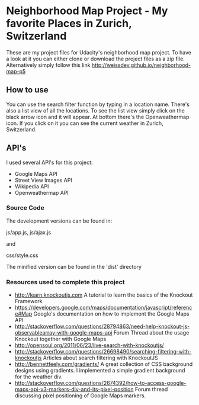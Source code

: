 # Neighborhood Map Project - My favorite Places in Zurich, Switzerland

These are my project files for Udacity's neighborhood map project. To have a look at it you can either clone or download the project files as a zip file. Alternatively simply follow this link http://weissdev.github.io/neighborhood-map-p5


## How to use

You can use the search filter function by typing in a location name. There's also a list view of all the locations. To see the list view simply click on the black arrow icon and it will appear. At bottom there's the Openweathermap icon. If you click on it you can see the current weather in Zurich, Switzerland.

## API's

I used several API's for this project:
* Google Maps API
* Street View Images API
* Wikipedia API
* Openweathermap API

### Source Code

The development versions can be found in:

js/app.js, js/ajax.js

and

css/style.css

The minified version can be found in the 'dist' directory

### Resources used to complete this project

* http://learn.knockoutjs.com A tutorial to learn the basics of the Knockout Framework
* https://developers.google.com/maps/documentation/javascript/reference#Map Google's documentation on how to implement the Google Maps API
* http://stackoverflow.com/questions/28794863/need-help-knockout-js-observablearray-with-google-maps-api Forum Thread about the usage Knockout together with Google Maps
* http://opensoul.org/2011/06/23/live-search-with-knockoutjs/
* http://stackoverflow.com/questions/26698490/searching-filtering-with-knockoutjs Articles about search filtering with KnockoutJS
* http://bennettfeely.com/gradients/ A great collection of CSS background designs using gradients. I implemented a simple gradient background for the weather div.
* http://stackoverflow.com/questions/2674392/how-to-access-google-maps-api-v3-markers-div-and-its-pixel-position Forum thread discussing pixel positioning of Google Maps markers.
